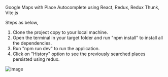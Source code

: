 Google Maps with Place Autocomplete using React, Redux, Redux Thunk, Vite js

Steps as below, 
1.	Clone the project copy to your local machine. 
2.	Open the terminal in your target folder and run "npm install" to install all the dependencies. 
3.	Run "npm run dev" to run the application.
4.	Click on "History" option to see the previously searched places persisted using redux.

![image](https://github.com/MilanNag/AutoComplete_GMap_React_Redux/assets/20636172/9d56553a-3801-4367-8e81-7cc2d3202c7b)
